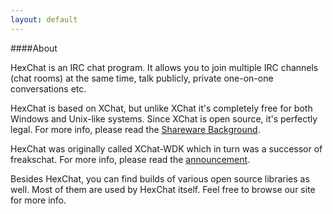 ```yaml
---
layout: default
---
```


####About

HexChat is an IRC chat program. It allows you to join multiple IRC channels (chat rooms) at the same time, talk publicly, private one-on-one conversations etc.

HexChat is based on XChat, but unlike XChat it's completely free for both Windows and Unix-like systems. Since XChat is open source, it's perfectly legal. For more info, please read the [Shareware Background](shareware.html).

HexChat was originally called XChat-WDK which in turn was a successor of freakschat. For more info, please read the [announcement](2012/07/06/announcement.html).

Besides HexChat, you can find builds of various open source libraries as well. Most of them are used by HexChat itself. Feel free to browse our site for more info. 

